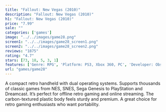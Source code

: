 ```yaml
---
title: "Fallout: New Vegas (2010)"
description: "Fallout: New Vegas (2010)"
h1: "Fallout: New Vegas (2010)"
price: "7.99"
sale: ""
categories: ['games']
image: "../../images/game28.png"
screen1: "../../images/game28_screen1.png"
screen2: "../../images/game28_screen2.png"
reviews: "1875"
rating: "4.7"
stars: [73, 18, 5, 3, 1]
features: ['Genre: RPG', 'Platform: PS3, Xbox 360, PC', 'Developer: Obsidian Entertainment', 'Mode: Single-player']
url: "games/game28"
---
```

A compact retro handheld with dual operating systems. Supports thousands of classic games from NES, SNES, Sega Genesis to PlayStation and Dreamcast.
It’s perfect for offline retro gaming and online streaming. The carbon-textured plastic body feels sturdy and premium. A great choice for retro gaming enthusiasts who want portability.

